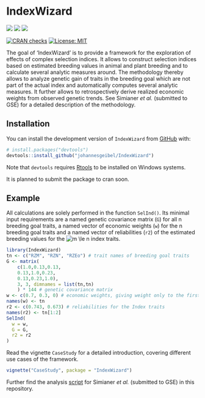 
<!-- README.md is generated from README.Rmd. Please edit that file -->

# IndexWizard

<!-- badges: start -->

[![](https://img.shields.io/badge/doi-https://doi.org/10.5281/zenodo.6977265-blue.svg)](https://doi.org/https://doi.org/10.5281/zenodo.6977265)
[![](https://img.shields.io/badge/devel%20version-0.1.3.2-blue.svg)](https://github.com/johannesgeibel/IndexWizard)
[![](https://www.r-pkg.org/badges/version/IndexWizard?color=orange)](https://cran.r-project.org/package=IndexWizard)

[![CRAN
checks](https://cranchecks.info/badges/summary/IndexWizard)](https://cran.r-project.org/web/checks/check_results_IndexWizard.html)
[![License:
MIT](https://img.shields.io/badge/license-MIT-blue.svg)](https://cran.r-project.org/web/licenses/MIT)

<!-- badges: end -->

The goal of ‘IndexWizard’ is to provide a framework for the exploration
of effects of complex selection indices. It allows to construct
selection indices based on estimated breeding values in animal and plant
breeding and to calculate several analytic measures around. The
methodology thereby allows to analyze genetic gain of traits in the
breeding goal which are not part of the actual index and automatically
computes several analytic measures. It further allows to retrospectively
derive realized economic weights from observed genetic trends. See
Simianer *et al.* (submitted to GSE) for a detailed description of the
methodology.

## Installation

You can install the development version of `IndexWizard` from
[GitHub](https://github.com/) with:

``` r
# install.packages("devtools")
devtools::install_github("johannesgeibel/IndexWizard")
```

Note that `devtools` requires
[Rtools](https://cran.r-project.org/bin/windows/Rtools/) to be installed
on Windows systems.

It is planned to submit the package to cran soon.

## Example

All calculations are solely performed in the function `SelInd()`. Its
minimal input requirements are a named genetic covariance matrix (`G`)
for all n breeding goal traits, a named vector of economic weights (`w`)
for the n breeding goal traits and a named vector of reliabilities
(`r2`) of the estimated breeding values for the
![m \le n](https://latex.codecogs.com/png.image?%5Cdpi%7B110%7D&space;%5Cbg_white&space;m%20%5Cle%20n "m \le n")
index traits.

``` r
library(IndexWizard)
tn <- c("RZM", "RZN", "RZEo") # trait names of breeding goal traits
G <- matrix(
    c(1.0,0.13,0.13,
    0.13,1.0,0.23,
    0.13,0.23,1.0),
    3, 3, dimnames = list(tn,tn)
    ) * 144 # genetic covariance matrix
w <- c(0.7, 0.3, 0) # economic weights, giving weight only to the first two traits
names(w) <- tn
r2 <- c(0.743, 0.673) # reliabilities for the Index traits
names(r2) <- tn[1:2]
SelInd(
  w = w,
  G = G,
  r2 = r2
)
```

Read the vignette `CaseStudy` for a detailed introduction, covering
different use cases of the framework.

``` r
vignette("CaseStudy", package = "IndexWizard")
```

Further find the analysis
[script](https://github.com/johannesgeibel/IndexWizard/blob/main/scripts/makePlots.r)
for Simianer *et al.* (submitted to GSE) in this repository.
